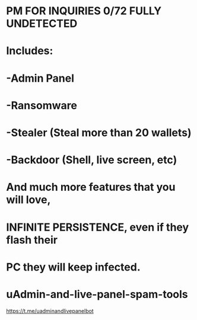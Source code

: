 # PM FOR INQUIRIES 0/72 FULLY UNDETECTED

# Includes:
# -Admin Panel
# -Ransomware
# -Stealer (Steal more than 20 wallets)
# -Backdoor (Shell, live screen, etc)

# And much more features that you will love, 
# INFINITE PERSISTENCE, even if they flash their 
# PC they will keep infected.


# uAdmin-and-live-panel-spam-tools
https://t.me/uadminandlivepanelbot
